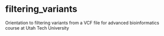 # filtering_variants
Orientation to filtering variants from a VCF file for advanced bioinformatics course at Utah Tech University
